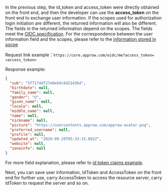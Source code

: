 <IntegrationDetailCard title="Complete Authentication">

In the previous step, the id_token and access_token were directly obtained on the front end, and then the developer can use the **access_token** on the front end to exchange user information. If the scopes used for authorization login initiation are different, the returned information will also be different. The fields in the returned information depend on the scopes. The fields meet the [OIDC specification](https://openid.net/specs/openid-connect-core-1_0.html#AuthorizationExamples). For the correspondence between the user information field and the scopes, please refer to the [information stored in socpe](/concepts/oidc-common-questions.md#information-stored-in-socpe)

<ApiMethodSpec method="get" host="https://core.approw.com" path="/oidc/me" summary="Use access_token in exchange for user information">
<template slot="queryParams">
<ApiMethodParam name="access_token" type="string" required description="access_token" />
</template>
<template slot="response">
<ApiMethodResponse>

```json
{
  "sub": "5f7174df27e0eb9c6d21436d",
  "birthdate": null,
  "family_name": null,
  "gender": "U",
  "given_name": null,
  "locale": null,
  "middle_name": null,
  "name": null,
  "nickname": null,
  "picture": "https://usercontents.approw.com/approw-avatar.png",
  "preferred_username": null,
  "profile": null,
  "updated_at": "2020-09-28T05:33:15.892Z",
  "website": null,
  "zoneinfo": null
}
```

</ApiMethodResponse>
</template>
</ApiMethodSpec>

Request link example：`https://core.approw.com/oidc/me?access_token=<access_token>`

Response example:

```json
{
  "sub": "5f7174df27e0eb9c6d21436d",
  "birthdate": null,
  "family_name": null,
  "gender": "U",
  "given_name": null,
  "locale": null,
  "middle_name": null,
  "name": null,
  "nickname": null,
  "picture": "https://usercontents.approw.com/approw-avatar.png",
  "preferred_username": null,
  "profile": null,
  "updated_at": "2020-09-28T05:33:15.892Z",
  "website": null,
  "zoneinfo": null
}
```

For more field explanation, please refer to [id token claims example](/concepts/id-token.md#id-token-claims-example).

Next, you can save user information, IdToken and AccessToken on the front end for further use, carry AccessToken to access the resource server, carry IdToken to request the server and so on.

</IntegrationDetailCard>
